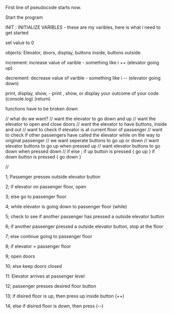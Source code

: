 First line of pseudocode starts now.

Start the program

INIT : INITIALIZE VARIBLES - these are my varibles, here is what i need to get started

set value to 0 

objects: Elevator, doors, display, buttons inside, buttons outside. 

increment: increase value of varible - something like i ++ (elevator going up)

decrement: decrease value of varible - something like i -- (elevator going down)

print, display, show, - print , show, or display your outcome of your code (console.log) (return) 

functions have to be broken down 

// what do we want?
// want the elevator to go down and up
// want the elevator to open and close doors
// want the elevator to have buttons, inside and out
// want to check if elevator is at current floor of passenger
// want to check if other passengers have called the elevator while on the way to original passenger
// we want seperate buttons to go up or down
// want elevator buttons to go up when pressed up
// want elevator buttons to go down when pressed down
// if else ; if up button is pressed {
    go up
}
if down button is pressed {
    go down 
}

// 

1; Passenger presses outside elevator button

2; if elevator on passenger floor, open

3; else go to passenger floor

4; while elevator is going down to passenger floor (while)

5; check to see if another passenger has pressed a outside elevator button

6; if another passenger pressed a outside elevator button, stop at the floor

7; else continue going to passenger floor

8; if elevator = passenger floor 

9; open doors 

10; else keep doors closed 

11: Elevator arrives at passenger level

12; passenger presses desired floor button

13; if disired floor is up, then press up inside button (++)

14; else if disired floor is down, then press  (--)


